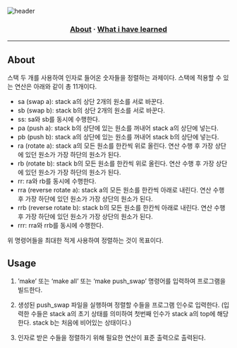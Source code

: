 ![header](https://capsule-render.vercel.app/api?type=transparent&fontColor=703ee5&height=120&section=header&text=push_swap&fontSize=70)

<h3 align="center">
	<a href="#about">About</a>
	<span> · </span>
	<a href="#what-i-have-learned">What i have learned</a>
</h3>

---

## About

스택 두 개를 사용하여 인자로 들어온 숫자들을 정렬하는 과제이다. 스택에 적용할 수 있는 연산은 아래와 같이 총 11개이다.

- sa (swap a): stack a의 상단 2개의 원소를 서로 바꾼다.
- sb (swap b): stack b의 상단 2개의 원소를 서로 바꾼다.
- ss: sa와 sb를 동시에 수행한다.
- pa (push a): stack b의 상단에 있는 원소를 꺼내어 stack a의 상단에 넣는다.
- pb (push b): stack a의 상단에 있는 원소를 꺼내어 stack b의 상단에 넣는다.
- ra (rotate a): stack a의 모든 원소를 한칸씩 위로 올린다. 연산 수행 후 가장 상단에 있던 원소가 가장 하단의 원소가 된다.
- rb (rotate b): stack b의 모든 원소를 한칸씩 위로 올린다. 연산 수행 후 가장 상단에 있던 원소가 가장 하단의 원소가 된다.
- rr: ra와 rb를 동시에 수행한다.
- rra (reverse rotate a): stack a의 모든 원소를 한칸씩 아래로 내린다. 연산 수행 후 가장 하단에 있던 원소가 가장 상단의 원소가 된다.
- rrb (reverse rotate b): stack b의 모든 원소를 한칸씩 아래로 내린다. 연산 수행 후 가장 하단에 있던 원소가 가장 상단의 원소가 된다.
- rrr: rra와 rrb를 동시에 수행한다.

위 명령어들을 최대한 적게 사용하여 정렬하는 것이 목표이다.

## Usage

1. ’make’ 또는 ‘make all’ 또는 ‘make push_swap’ 명령어를 입력하여 프로그램을 빌드한다.
2. 생성된 push_swap 파일을 실행하며 정렬할 수들을 프로그램 인수로 입력한다.
(입력한 수들은 stack a의 초기 상태를 의미하여 첫번째 인수가 stack a의 top에 해당한다. stack b는 처음에 비어있는 상태이다.)

3. 인자로 받은 수들을 정렬하기 위해 필요한 연산이 표준 출력으로 출력된다.
